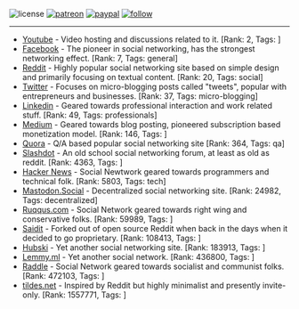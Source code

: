 ![license](https://img.shields.io/github/license/prahladyeri/siterank-stats.svg)
[![patreon](https://img.shields.io/badge/Patreon-brown.svg?logo=patreon)](https://www.patreon.com/prahladyeri)
[![paypal](https://img.shields.io/badge/PayPal-blue.svg?logo=paypal)](https://www.paypal.com/cgi-bin/webscr?cmd=_s-xclick&hosted_button_id=JM8FUXNFUK6EU)
[![follow](https://img.shields.io/twitter/follow/prahladyeri.svg?style=social)](https://twitter.com/prahladyeri)

---
- [Youtube](https://www.youtube.com/) - Video hosting and discussions related to it. [Rank: 2, Tags: ]
- [Facebook](https://www.facebook.com/) - The pioneer in social networking, has the strongest networking effect. [Rank: 7, Tags: general]
- [Reddit](https://www.reddit.com) - Highly popular social networking site based on simple design and primarily focusing on textual content. [Rank: 20, Tags: social]
- [Twitter](https://twitter.com/) - Focuses on micro-blogging posts called "tweets", popular with entrepreneurs and businesses. [Rank: 37, Tags: micro-blogging]
- [Linkedin](https://www.linkedin.com/) - Geared towards professional interaction and work related stuff. [Rank: 49, Tags: professionals]
- [Medium](https://medium.com/) - Geared towards blog posting, pioneered subscription based monetization model. [Rank: 146, Tags: ]
- [Quora](https://www.quora.com/) - Q/A based popular social networking site [Rank: 364, Tags: qa]
- [Slashdot](https://slashdot.org/) - An old school social networking forum, at least as old as reddit. [Rank: 4363, Tags: ]
- [Hacker News](https://news.ycombinator.com) - Social Newtwork geared towards programmers and technical folk. [Rank: 5803, Tags: tech]
- [Mastodon.Social](https://mastodon.social/) - Decentralized social networking site. [Rank: 24982, Tags: decentralized]
- [Ruqqus.com](https://ruqqus.com/) - Social Network geared towards right wing and conservative folks. [Rank: 59989, Tags: ]
- [Saidit](https://saidit.net/) - Forked out of open source Reddit when back in the days when it decided to go proprietary. [Rank: 108413, Tags: ]
- [Hubski](https://hubski.com/) - Yet another social networking site. [Rank: 183913, Tags: ]
- [Lemmy.ml](https://lemmy.ml/) - Yet another social network. [Rank: 436800, Tags: ]
- [Raddle](https://raddle.me/) - Social Network geared towards socialist and communist folks. [Rank: 472103, Tags: ]
- [tildes.net](https://tildes.net/) - Inspired by Reddit but highly minimalist and presently invite-only. [Rank: 1557771, Tags: ]


